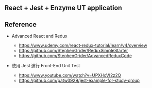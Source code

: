 ## React + Jest + Enzyme UT application

## Reference
- Advanced React and Redux
  - https://www.udemy.com/react-redux-tutorial/learn/v4/overview
  - https://github.com/StephenGrider/ReduxSimpleStarter
  - https://github.com/StephenGrider/AdvancedReduxCode

- 使用 Jest 進行 Front-End Unit Test
  - https://www.youtube.com/watch?v=UPXHoVl2z2Q
  - https://github.com/patw0929/jest-example-for-study-group